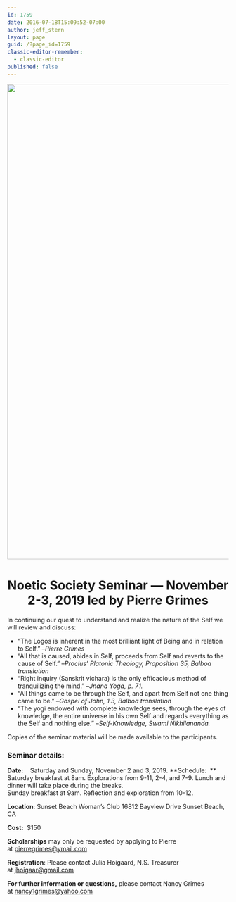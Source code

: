 ```yaml
---
id: 1759
date: 2016-07-18T15:09:52-07:00
author: jeff_stern
layout: page
guid: /?page_id=1759
classic-editor-remember:
  - classic-editor
published: false
---
```

<img src="/assets/images/wp-content/uploads/2019/10/1_CMynz3s_jOHUOEBnH9bvpw.jpg" alt="" width="1920" height="1080" class="aligncenter size-full wp-image-2067" srcset="/assets/images/wp-content/uploads/2019/10/1_CMynz3s_jOHUOEBnH9bvpw.jpg 1920w, /wp-content/uploads/2019/10/1_CMynz3s_jOHUOEBnH9bvpw-533x300.jpg 533w, /wp-content/uploads/2019/10/1_CMynz3s_jOHUOEBnH9bvpw-768x432.jpg 768w, /wp-content/uploads/2019/10/1_CMynz3s_jOHUOEBnH9bvpw-940x529.jpg 940w" sizes="(max-width: 1920px) 100vw, 1920px" />

<h1 style="text-align: center;">
  <strong>Noetic Society Seminar &#8212; November 2-3, 2019 led by Pierre Grimes</strong>
</h1>

<p style="text-align: left;">
  In continuing our quest to understand and realize the nature of the Self we will review and discuss:
</p>

  * “The Logos is inherent in the most brilliant light of Being and in relation to Self.” &#8211;_Pierre Grimes_
  * “All that is caused, abides in Self, proceeds from Self and reverts to the cause of Self.” &#8211;_Proclus’ Platonic Theology, Proposition 35, Balboa translation_
  * “Right inquiry (Sanskrit vichara) is the only efficacious method of tranquilizing the mind.” &#8211;_Jnana Yoga, p. 71._
  * “All things came to be through the Self, and apart from Self not one thing came to be.” &#8211;_Gospel of John, 1.3, Balboa translation_
  * “The yogi endowed with complete knowledge sees, through the eyes of knowledge, the entire universe in his own Self and regards everything as the Self and nothing else.” &#8211;_Self-Knowledge, Swami Nikhilananda._

Copies of the seminar material will be made available to the participants.

### **Seminar details:**

**Date:**   
Saturday and Sunday, November 2 and 3, 2019.
**Schedule:  **
Saturday breakfast at 8am. Explorations from 9-11, 2-4, and 7-9. Lunch and dinner will take place during the breaks.  
Sunday breakfast at 9am. Reflection and exploration from 10-12.

**Location**:
Sunset Beach Woman’s Club 16812 Bayview Drive Sunset Beach, CA

**Cost:**  $150

**Scholarships** may only be requested by applying to Pierre at <a href="mailto:pierregrimes@ymail.com" target="_blank" rel="noopener noreferrer">pierregrimes@ymail.com</a>

**Registration**: Please contact Julia Hoigaard, N.S. Treasurer at <a href="mailto:jhoigaar@gmail.com" target="_blank" rel="noopener noreferrer">jhoigaar@gmail.com</a>

**For further information or questions,** please contact Nancy Grimes at <a href="mailto:nancy1grimes@yahoo.com" target="_blank" rel="noopener noreferrer">nancy1grimes@yahoo.com</a>
